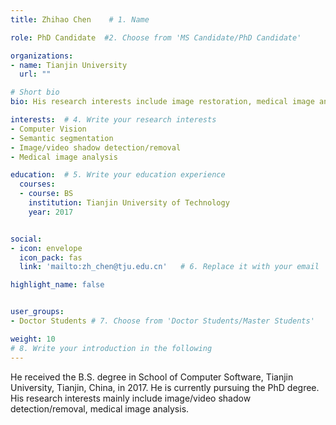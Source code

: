 ```yaml
---
title: Zhihao Chen    # 1. Name

role: PhD Candidate  #2. Choose from 'MS Candidate/PhD Candidate'

organizations:
- name: Tianjin University
  url: ""

# Short bio 
bio: His research interests include image restoration, medical image analysis.   # 3. Write your short biography

interests:  # 4. Write your research interests
- Computer Vision
- Semantic segmentation
- Image/video shadow detection/removal
- Medical image analysis

education:  # 5. Write your education experience
  courses:
  - course: BS
    institution: Tianjin University of Technology
    year: 2017


social:
- icon: envelope
  icon_pack: fas
  link: 'mailto:zh_chen@tju.edu.cn'   # 6. Replace it with your email

highlight_name: false


user_groups:
- Doctor Students # 7. Choose from 'Doctor Students/Master Students'

weight: 10
# 8. Write your introduction in the following
---
```


He received the B.S. degree in School of Computer Software, Tianjin University, Tianjin, China, in 2017. He is currently pursuing the PhD degree. His research interests mainly include image/video shadow detection/removal, medical image analysis.